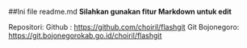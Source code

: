 ##Ini file readme.md
**Silahkan gunakan fitur Markdown untuk edit**

Repositori:
Github : https://github.com/choiril/flashgit
Git Bojonegoro: https://git.bojonegorokab.go.id/choiril/flashgit
